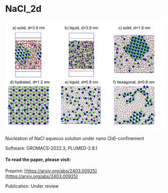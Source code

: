 # NaCl_2d


![NaCl_2d](nacl_2d.png)


Nucleation of NaCl aqueous solution under nano (2d)-confinement 

Software: GROMACS-2022.3, PLUMED-2.8.1


#### To read the paper, please visit:
Preprint: [https://arxiv.org/abs/2403.00925](https://arxiv.org/abs/2403.00925)

Publication: Under review []()

